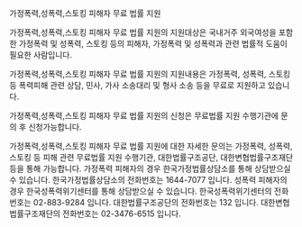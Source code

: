 가정폭력,성폭력,스토킹 피해자 무료 법률 지원

가정폭력,성폭력,스토킹 피해자 무료 법률 지원의 지원대상은 국내거주 외국여성을 포함한 가정폭력 및 성폭력, 스토킹 등의 피해자, 가정폭력 및 성폭력과 관련 법률적 도움이 필요한 사람입니다.

가정폭력,성폭력,스토킹 피해자 무료 법률 지원의 지원내용은 가정폭력, 성폭력, 스토킹 등 폭력피해 관련 상담, 민사, 가사 소송대리 및 형사 소송 등을 무료로 지원하고 있습니다.

가정폭력,성폭력,스토킹 피해자 무료 법률 지원의 신청은 무료법률 지원 수행기관에 문의 후 신청가능합니다.

가정폭력,성폭력,스토킹 피해자 무료 법률 지원에 대한 자세한 문의는 가정폭력, 성폭력, 스토킹 등 피해 관련 무료법률 지원 수행기관, 대한법률구조공단, 대한변협법률구조재단등을 통해 가능합니다.
가정폭력 피해자의 경우 한국가정법률상담소를 통해 상담받으실 수 있습니다.
한국가정법률상담소의 전화번호는 1644-7077 입니다.
성폭력 피해자의 경우 한국성폭력위기센터를 통해 상담받으실 수 있습니다.
한국성폭력위기센터의 전화번호는 02-883-9284 입니다. 
대한법률구조공단의 전화번호는 132 입니다.
대한변협법률구조재단의 전화번호는 02-3476-6515 입니다.
